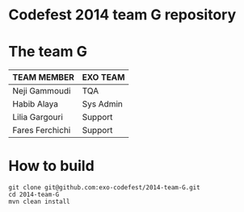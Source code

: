Codefest 2014 team G repository
===========

# The team G

TEAM MEMBER | EXO TEAM
------------ | ------------- 
Neji Gammoudi | TQA
Habib Alaya | Sys Admin
Lilia Gargouri | Support
Fares Ferchichi | Support

# How to build

	git clone git@github.com:exo-codefest/2014-team-G.git
	cd 2014-team-G
	mvn clean install